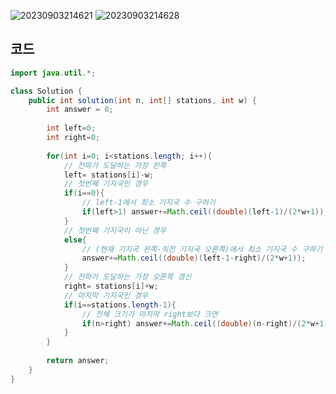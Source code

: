 ![20230903214621](https://github.com/Morning-Algorithm-Study-2023/Algorithm/assets/121210456/b6138fa7-ab3e-4589-8869-4073108a8f1e)
![20230903214628](https://github.com/Morning-Algorithm-Study-2023/Algorithm/assets/121210456/8b6e2884-19d9-4232-a75d-2c21fa263cf3)

## 코드
```java
import java.util.*;

class Solution {
    public int solution(int n, int[] stations, int w) {
        int answer = 0;
        
        int left=0;
        int right=0;
        
        for(int i=0; i<stations.length; i++){
            // 전파가 도달하는 가장 왼쪽
            left= stations[i]-w;
            // 첫번째 기지국인 경우
            if(i==0){
                // left-1에서 최소 기지국 수 구하기
                if(left>1) answer+=Math.ceil((double)(left-1)/(2*w+1));
            }
            // 첫번째 기지국이 아닌 경우
            else{
                // (현재 기지국 왼쪽-직전 기지국 오른쪽)에서 최소 기지국 수 구하기
                answer+=Math.ceil((double)(left-1-right)/(2*w+1));
            }
            // 전파가 도달하는 가장 오른쪽 갱신
            right= stations[i]+w;
            // 마지막 기지국인 경우
            if(i==stations.length-1){
                // 전체 크기가 마지막 right보다 크면
                if(n>right) answer+=Math.ceil((double)(n-right)/(2*w+1));
            }
        }
        
        return answer;
    }
}
```

